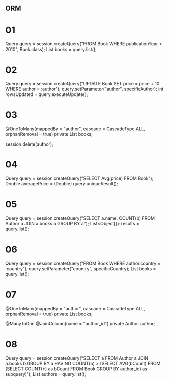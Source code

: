 ## ORM

# 01
Query query = session.createQuery("FROM Book WHERE publicationYear > 2010", Book.class);
List<Book> books = query.list();

# 02
Query query = session.createQuery("UPDATE Book SET price = price + 10 WHERE author = :author");
query.setParameter("author", specificAuthor);
int rowsUpdated = query.executeUpdate();

# 03
@OneToMany(mappedBy = "author", cascade = CascadeType.ALL, orphanRemoval = true)
private List<Book> books;

session.delete(author);

# 04
Query query = session.createQuery("SELECT Avg(price) FROM Book");
Double averagePrice = (Double) query.uniqueResult();

# 05
Query query = session.createQuery("SELECT a.name, COUNT(b) FROM Author a JOIN a.books b GROUP BY a");
List<Object[]> results = query.list();

# 06
Query query = session.createQuery("FROM Book WHERE author.country = :country");
query.setParameter("country", specificCountry);
List<Book> books = query.list();

# 07
@OneToMany(mappedBy = "author", cascade = CascadeType.ALL, orphanRemoval = true)
private List<Book> books;

@ManyToOne
@JoinColumn(name = "author_id")
private Author author;

# 08
Query query = session.createQuery("SELECT a FROM Author a JOIN a.books b GROUP BY a HAVING COUNT(b) > (SELECT AVG(bCount) FROM (SELECT COUNT(*) as bCount FROM Book GROUP BY author_id) as subquery)");
List<Author> authors = query.list();


